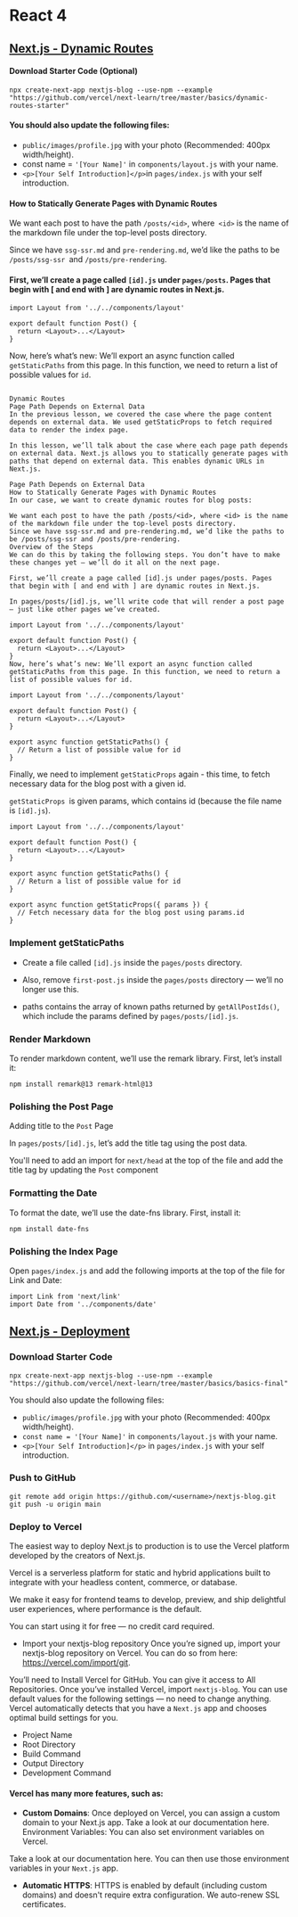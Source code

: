# React 4

## [Next.js - Dynamic Routes](https://nextjs.org/learn/basics/dynamic-routes)

#### Download Starter Code (Optional)

`npx create-next-app nextjs-blog --use-npm --example "https://github.com/vercel/next-learn/tree/master/basics/dynamic-routes-starter"`

#### You should also update the following files:

+ `public/images/profile.jpg` with your photo (Recommended: 400px width/height).
+ const name = `'[Your Name]'` in `components/layout.js` with your name.
+ `<p>[Your Self Introduction]</p>`in `pages/index.js` with your self introduction.

#### How to Statically Generate Pages with Dynamic Routes

We want each post to have the path `/posts/<id>`, where` <id>` is the name of the markdown file under the top-level posts directory.

Since we have `ssg-ssr.md` and `pre-rendering.md`, we’d like the paths to be `/posts/ssg-ssr `and `/posts/pre-rendering`.



#### First, we’ll create a page called `[id].js` under `pages/posts`. Pages that begin with [ and end with ] are dynamic routes in Next.js.

```
import Layout from '../../components/layout'

export default function Post() {
  return <Layout>...</Layout>
}
```

Now, here’s what’s new: We’ll export an async function called `getStaticPaths` from this page. 
In this function, we need to return a list of possible values for `id`.

```

Dynamic Routes
Page Path Depends on External Data
In the previous lesson, we covered the case where the page content depends on external data. We used getStaticProps to fetch required data to render the index page.

In this lesson, we’ll talk about the case where each page path depends on external data. Next.js allows you to statically generate pages with paths that depend on external data. This enables dynamic URLs in Next.js.

Page Path Depends on External Data
How to Statically Generate Pages with Dynamic Routes
In our case, we want to create dynamic routes for blog posts:

We want each post to have the path /posts/<id>, where <id> is the name of the markdown file under the top-level posts directory.
Since we have ssg-ssr.md and pre-rendering.md, we’d like the paths to be /posts/ssg-ssr and /posts/pre-rendering.
Overview of the Steps
We can do this by taking the following steps. You don’t have to make these changes yet — we’ll do it all on the next page.

First, we’ll create a page called [id].js under pages/posts. Pages that begin with [ and end with ] are dynamic routes in Next.js.

In pages/posts/[id].js, we’ll write code that will render a post page — just like other pages we’ve created.

import Layout from '../../components/layout'

export default function Post() {
  return <Layout>...</Layout>
}
Now, here’s what’s new: We’ll export an async function called getStaticPaths from this page. In this function, we need to return a list of possible values for id.

import Layout from '../../components/layout'

export default function Post() {
  return <Layout>...</Layout>
}

export async function getStaticPaths() {
  // Return a list of possible value for id
}

```


Finally, we need to implement `getStaticProps` again - this time, to fetch necessary data for the blog post with a given id. 

`getStaticProps `is given params, which contains id (because the file name is `[id].js`).

```
import Layout from '../../components/layout'

export default function Post() {
  return <Layout>...</Layout>
}

export async function getStaticPaths() {
  // Return a list of possible value for id
}

export async function getStaticProps({ params }) {
  // Fetch necessary data for the blog post using params.id
}
```
### Implement getStaticPaths

+ Create a file called `[id].js` inside the `pages/posts` directory.
+  Also, remove `first-post.js` inside the `pages/posts` directory — we’ll no longer use this.

+ paths contains the array of known paths returned by `getAllPostIds()`, which include the params defined by `pages/posts/[id].js`. 

### Render Markdown

To render markdown content, we’ll use the remark library. First, let’s install it:

`npm install remark@13 remark-html@13`

### Polishing the Post Page

Adding title to the `Post` Page

In `pages/posts/[id].js`, let’s add the title tag using the post data.

You'll need to add an import for `next/head` at the top of the file and add the title tag by updating the `Post` component

### Formatting the Date

To format the date, we’ll use the date-fns library. First, install it:

`npm install date-fns`

### Polishing the Index Page

Open `pages/index.js` and add the following imports at the top of the file for Link and Date:
```
import Link from 'next/link'
import Date from '../components/date'

```



## [Next.js - Deployment](https://nextjs.org/learn/basics/deploying-nextjs-app)

### Download Starter Code

`npx create-next-app nextjs-blog --use-npm --example "https://github.com/vercel/next-learn/tree/master/basics/basics-final"`


You should also update the following files:

+ `public/images/profile.jpg` with your photo (Recommended: 400px width/height).
+ `const name = '[Your Name]'` in `components/layout.js` with your name.
+ `<p>[Your Self Introduction]</p>` in `pages/index.js` with your self introduction.

### Push to GitHub

```
git remote add origin https://github.com/<username>/nextjs-blog.git
git push -u origin main
```
### Deploy to Vercel


The easiest way to deploy Next.js to production is to use the Vercel platform developed by the creators of Next.js.

Vercel is a serverless platform for static and hybrid applications built to integrate with your headless content, commerce, or database.

We make it easy for frontend teams to develop, preview, and ship delightful user experiences, where performance is the default. 

You can start using it for free — no credit card required.


+ Import your nextjs-blog repository
Once you’re signed up, import your nextjs-blog repository on Vercel. You can do so from here: https://vercel.com/import/git.

You’ll need to Install Vercel for GitHub. You can give it access to All Repositories.
Once you’ve installed Vercel, import `nextjs-blog`.
You can use default values for the following settings — no need to change anything. Vercel automatically detects that you have a `Next.js` app and chooses optimal build settings for you.

+ Project Name
+ Root Directory
+ Build Command
+ Output Directory
+ Development Command


#### Vercel has many more features, such as:

+ **Custom Domains**: Once deployed on Vercel, you can assign a custom domain to your Next.js app. Take a look at our documentation here.
Environment Variables: You can also set environment variables on Vercel. 

Take a look at our documentation here. 
You can then use those environment variables in your `Next.js` app.

+ **Automatic HTTPS**: HTTPS is enabled by default (including custom domains) and doesn't require extra configuration. We auto-renew SSL certificates.
